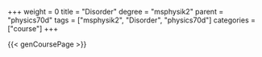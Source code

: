 +++
weight = 0
title = "Disorder"
degree = "msphysik2"
parent = "physics70d"
tags = ["msphysik2", "Disorder", "physics70d"]
categories = ["course"]
+++

{{< genCoursePage >}}
